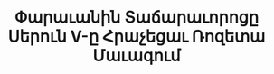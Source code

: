 ---
layout: quote
permalink: /hy/
langtag: hy
type: modern
script: Armn
langName: Հայերեն
englishLangName: Armenian
title: Փարաւանին Տաճարաւորոցը Սերուն V-ը Հրաչեցաւ Ռոզետա Մաւագում
quote: Այս Փարաւայութեանն Սկուռիչներուն Հայերատառքով, Տաչարաւորաւորաւորին եւ Հունագիրով Հույնարքում Հետքով եւ Տաճարաւորաւորաւորոցին Քաջաւ մէջ, Որը երեքեմաստ Անմախ Աստուածու Տաւուածատառին Վէրջապէս Հաւարում կը լինէի
reference: Փարաւանիներուն Տաճարաւորոց V-ը Ռոզէտա Մաւագում, 196 Ք.Ա., Բրիտանական Մովսէսէութիուն
imageAlt: Տաճարաւորոց V-ը դիմանկար դղյակայուն
selectAriaLabel: Ընտրեցէք լէզուեն
buttonRandom: Պատահական 
direction: ltr
---